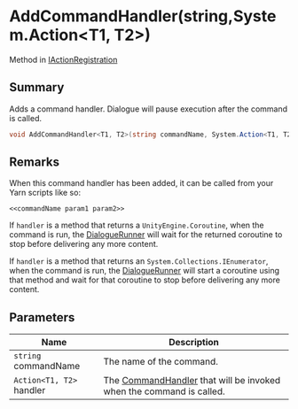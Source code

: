 # AddCommandHandler(string,System.Action\<T1, T2>)

Method in [IActionRegistration](./)

## Summary

Adds a command handler. Dialogue will pause execution after the command is called.

```csharp
void AddCommandHandler<T1, T2>(string commandName, System.Action<T1, T2> handler);
```

## Remarks

When this command handler has been added, it can be called from your Yarn scripts like so:

```
<<commandName param1 param2>>
```

If `handler` is a method that returns a `UnityEngine.Coroutine`, when the command is run, the [DialogueRunner](../yarn.unity.dialoguerunner/) will wait for the returned coroutine to stop before delivering any more content.

If `handler` is a method that returns an `System.Collections.IEnumerator`, when the command is run, the [DialogueRunner](../yarn.unity.dialoguerunner/) will start a coroutine using that method and wait for that coroutine to stop before delivering any more content.

## Parameters

| Name                     | Description                                                                                              |
| ------------------------ | -------------------------------------------------------------------------------------------------------- |
| `string` commandName     | The name of the command.                                                                                 |
| `Action<T1, T2>` handler | The [CommandHandler](../../yarn/yarn.commandhandler.md) that will be invoked when the command is called. |
